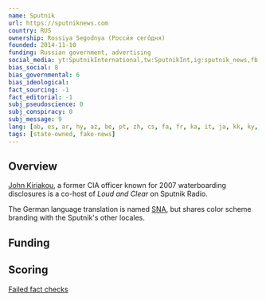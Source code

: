 ```yaml
---
name: Sputnik
url: https://sputniknews.com
country: RUS
ownership: Rossiya Segodnya (Росси́я сего́дня)
founded: 2014-11-10
funding: Russian government, advertising
social_media: yt:SputnikInternational,tw:SputnikInt,ig:sputnik_news,fb:SputnikNews
bias_social: 8
bias_governmental: 6
bias_ideological:
fact_sourcing: -1
fact_editorial: -1
subj_pseudoscience: 0
subj_conspiracy: 0
subj_message: 9
lang: [ab, es, ar, hy, az, be, pt, zh, cs, fa, fr, ka, it, ja, kk, ky, lv, lt, ro, uz, pl, sr, os, tg, tr, vi, de]
tags: [state-owned, fake-news]
---
```


## Overview

[John Kiriakou](https://en.wikipedia.org/wiki/John_Kiriakou), a former CIA officer known for 2007 waterboarding disclosures is a co-host of _Loud and Clear_ on Sputnik Radio.

The German language translation is named [SNA](https://snanews.de/), but shares color scheme branding with the Sputnik's other locales.

## Funding

## Scoring
[Failed fact checks](https://toolbox.google.com/factcheck/explorer/search/sputnik)
